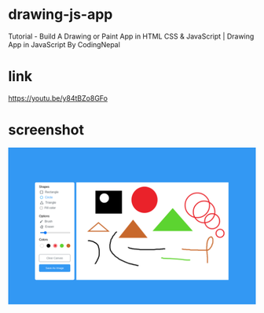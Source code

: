 # drawing-js-app
Tutorial - Build A Drawing or Paint App in HTML CSS &amp; JavaScript | Drawing App in JavaScript By CodingNepal

# link
https://youtu.be/y84tBZo8GFo

# screenshot
![screenshot](drawing-js-app.png)
